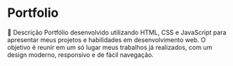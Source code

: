 # Portfolio
📌 Descrição Portfólio desenvolvido utilizando HTML, CSS e JavaScript para apresentar meus projetos e habilidades em desenvolvimento web.  O objetivo é reunir em um só lugar meus trabalhos já realizados, com um design moderno, responsivo e de fácil navegação.
